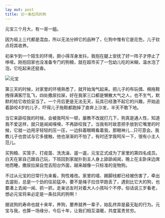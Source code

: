 ```yaml
---
lay out: post
title: 记一条拉风的狗
---
```


元宝三个月大，有一哥一姐。

因为祖上三代都是混血，所以无法分辨它的品种了，仨狗中惟有它是花色，儿子钦点将其收养。

初来乍到一个陌生的环境，胆小得浑身发抖，我抱在腿上安抚了好一阵子才停止了哆嗦。刚抱回家也没准备专门的狗粮，就在超市买了一包幼儿吃的米糊，温水泡了泡，它吃起来还挺香。

![元宝](http://oifrca68z.bkt.clouddn.com/27238015904_bf150e08b7_z.jpg)

第三天的时候，对家里的环境熟悉了，就开始淘气起来。把儿子的布玩偶、棉拖鞋拽得满客厅乱飞，四处撒尿拉屎，好在我家三口都是懒散大气之人，也不生气，默默的给它收拾妥当了。一个月后更是无法无天，玩具已经激不起它的兴趣，开始追着舔咬4岁的儿子，吓得儿子拖鞋都跑掉了直奔上沙发，半天不敢下地。

当它来舔咬我的时候，会被我呵斥一顿，屡教不改就打几下，狗真是通人性，知道我不爱这样，就只是闻闻嗅嗅，不再舔咬我了。当我有时故意把手放到它嘴里的时候，它就一边用牙轻轻的压一压，一边斜着眼睛看着我，那眼神儿…只可意会。我教儿子也尝试与它多接触，他也渐渐的不怕了，有时还学我呵斥一下，很有小主人范儿。

买狗粮、买笼子、打疫苗、洗洗澡、遛一遛，元宝正式成为了家里的第四名成员。白天在家自己跟自己玩，下班回到家就扑到主人身上舔舔闻闻，晚上在主卧床边席地而睡，撒尿拉屎自觉去阳台外面，越来越像一只标准的宠物狗。

不过从元宝的日常行为来看，狗性难改。家里的墙、踢脚线都已经被伤害了，牵出去遛街，总是一个劲的往前猛冲，要不是绳子拉住早跑丢了，遇到比它大的狗，也要凑上去闻一闻、抓一抓，走亲访友时对着大人小孩叫个不停，俗话说三岁看老，想必元宝将来必定是一条拉风的狗啊！

据说狗的寿命也就十来年，养狗，要养就养一辈子，始乱终弃是最无耻的行为。元宝与我，也算一场缘分，今后十年，让我们相互温暖，共度富贵贫穷。
